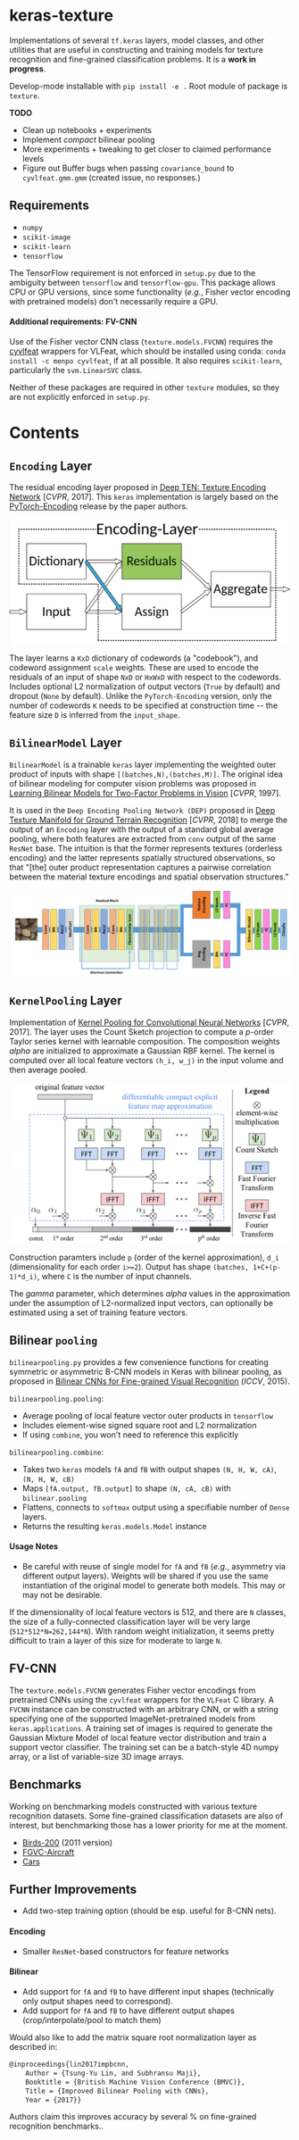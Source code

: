# keras-texture

Implementations of several `tf.keras` layers, model classes, and other utilities that are useful in constructing  and training models for texture recognition and fine-grained classification problems. It is a **work in progress**.

Develop-mode installable with `pip install -e .` Root module of package is `texture`.

**TODO**

- Clean up notebooks + experiments
- Implement *compact* bilinear pooling
- More experiments + tweaking to get closer to claimed performance levels
- Figure out Buffer bugs when passing `covariance_bound` to `cyvlfeat.gmm.gmm` (created issue, no responses.)

## Requirements

- `numpy`
- `scikit-image`
- `scikit-learn`
- `tensorflow`

The TensorFlow requirement is not enforced in `setup.py` due to the ambiguity between `tensorflow` and `tensorflow-gpu`. This package allows CPU or GPU versions, since some functionality (*e.g.*, Fisher vector encoding with pretrained models) don't necessarily require a GPU.

#### Additional requirements: FV-CNN

Use of the Fisher vector CNN class (`texture.models.FVCNN`) requires the [cyvlfeat](https://github.com/menpo/cyvlfeat) wrappers for VLFeat, which should be installed using conda: `conda install -c menpo cyvlfeat`, if at all possible. It also requires `scikit-learn`, particularly the `svm.LinearSVC` class.

Neither of these packages are required in other `texture` modules, so they are not explicitly enforced in `setup.py`.

# Contents

## `Encoding` Layer

The residual encoding layer proposed in [Deep TEN: Texture Encoding Network](https://arxiv.org/pdf/1612.02844.pdf) [*CVPR*, 2017]. This `keras` implementation is largely based on the [PyTorch-Encoding](https://github.com/zhanghang1989/PyTorch-Encoding) release by the paper authors.

<p align="center">
  <img src="./docs/images/Encoding-Layer_diagram.png?raw=true" alt="Encoding-Layer diagram"/>
</p>

The layer learns a `KxD` dictionary of codewords (a "codebook"), and codeword assignment `scale` weights. These are used to encode the residuals of an input of shape `NxD` or `HxWxD` with respect to the codewords. Includes optional L2 normalization of output vectors (`True` by default) and dropout (`None` by default). Unlike the `PyTorch-Encoding` version, only the number of codewords `K` needs to be specified at construction time -- the feature size `D` is inferred from the `input_shape`.

## `BilinearModel` Layer

`BilinearModel` is a trainable `keras` layer implementing the weighted outer product of inputs with shape `[(batches,N),(batches,M)]`. The original idea of bilinear modeling for computer vision problems was proposed in [Learning Bilinear Models for Two-Factor Problems in Vision](http://www.merl.com/publications/docs/TR96-37.pdf) [*CVPR*, 1997].

It is used in the `Deep Encoding Pooling Network (DEP)` proposed in [Deep Texture Manifold for Ground Terrain Recognition](https://arxiv.org/abs/1803.10896) [*CVPR*, 2018] to merge the output of an `Encoding` layer with the output of a standard global average pooling, where both features are extracted from `conv` output of the same `ResNet` base. The intuition is that the former represents textures (orderless encoding) and the latter represents spatially structured observations, so that "[the] outer product representation captures a pairwise correlation between the material texture encodings and spatial observation structures."

![DEP-Architecture](./docs/images/DEP_diagram.png)

## `KernelPooling` Layer

Implementation of [Kernel Pooling for Convolutional Neural Networks](https://vision.cornell.edu/se3/wp-content/uploads/2017/04/cui2017cvpr.pdf) [*CVPR*, 2017]. The layer uses the Count Sketch projection to compute a *p*-order Taylor series kernel with learnable composition. The composition weights *alpha* are initialized to approximate a Gaussian RBF kernel. The kernel is computed over all local feature vectors `(h_i, w_j)` in the input volume and then average pooled.

<p align="center">
  <img src="./docs/images/kernel_pooling_diagram.png?raw=true" alt="Kernel Pooling"/>
</p>

Construction paramters include `p` (order of the kernel approximation), `d_i` (dimensionality for each order `i>=2`). Output has shape `(batches, 1+C+(p-1)*d_i)`, where `C` is the number of input channels.

The *gamma* parameter, which determines *alpha* values in the approximation under the assumption of L2-normalized input vectors, can optionally be estimated using a set of training feature vectors.

## Bilinear `pooling`

`bilinearpooling.py` provides a few convenience functions for creating symmetric or asymmetric B-CNN models in Keras with bilinear pooling, as proposed in [Bilinear CNNs for Fine-grained Visual Recognition](http://vis-www.cs.umass.edu/bcnn/docs/bcnn_iccv15.pdf) (*ICCV*, 2015).

`bilinearpooling.pooling`:

- Average pooling of local feature vector outer products in `tensorflow`
- Includes element-wise signed square root and L2 normalization
- If using `combine`, you won't need to reference this explicitly

`bilinearpooling.combine`:

- Takes two `keras` models `fA` and `fB` with output shapes `(N, H, W, cA)`, `(N, H, W, cB)`
- Maps `[fA.output, fB.output]` to shape `(N, cA, cB)` with `bilinear.pooling`
- Flattens, connects to `softmax` output using a specifiable number of `Dense` layers.
- Returns the resulting `keras.models.Model` instance

#### Usage Notes

- Be careful with reuse of single model for `fA` and `fB` (*e.g.*, asymmetry via different output layers). Weights will be shared if you use the same instantiation of the original model to generate both models. This may or may not be desirable.

If the dimensionality of local feature vectors is 512, and there are `N` classes, the size of a fully-connected classification layer will be very large (`512*512*N=262,144*N`). With random weight initialization, it seems pretty difficult to train a layer of this size for moderate to large `N`.

## FV-CNN

The `texture.models.FVCNN` generates Fisher vector encodings from pretrained CNNs using the `cyvlfeat` wrappers for the `VLFeat` C library. A `FVCNN` instance can be constructed with an arbitrary CNN, or with a string specifying one of the supported ImageNet-pretrained models from `keras.applications`. A training set of images is required to generate the Gaussian Mixture Model of local feature vector distribution and train a support vector classifier. The training set can be a batch-style 4D numpy array, or a list of variable-size 3D image arrays.

## Benchmarks

Working on benchmarking models constructed with various texture recognition datasets. Some fine-grained classification datasets are also of interest, but benchmarking those has a lower priority for me at the moment.

- [Birds-200](http://www.vision.caltech.edu/visipedia/CUB-200-2011.html) (2011 version)
- [FGVC-Aircraft](http://www.robots.ox.ac.uk/~vgg/data/fgvc-aircraft/)
- [Cars](https://ai.stanford.edu/~jkrause/cars/car_dataset.html)

## Further Improvements

- Add two-step training option (should be esp. useful for B-CNN nets).

#### Encoding

- Smaller `ResNet`-based constructors for feature networks

#### Bilinear

- Add support for `fA` and `fB` to have different input shapes (technically only output shapes need to correspond).
- Add support for `fA` and `fB` to have different output shapes (crop/interpolate/pool to match them)

Would also like to add the matrix square root normalization layer as described in:
```
@inproceedings{lin2017impbcnn,
    Author = {Tsung-Yu Lin, and Subhransu Maji},
    Booktitle = {British Machine Vision Conference (BMVC)},
    Title = {Improved Bilinear Pooling with CNNs},
    Year = {2017}}
```
Authors claim this improves accuracy by several % on fine-grained recognition benchmarks..
